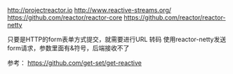 http://projectreactor.io
http://www.reactive-streams.org/
https://github.com/reactor/reactor-core
https://github.com/reactor/reactor-netty



只要是HTTP的form表单方式提交，就需要进行URL 转码
使用reactor-netty发送form请求，参数里面有&符号，后端接收不了




参考：
https://github.com/get-set/get-reactive







